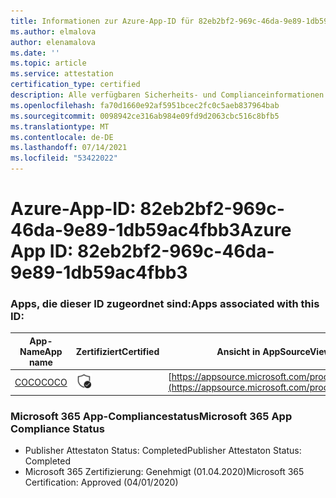 ```yaml
---
title: Informationen zur Azure-App-ID für 82eb2bf2-969c-46da-9e89-1db59ac4fbb3
ms.author: elmalova
author: elenamalova
ms.date: ''
ms.topic: article
ms.service: attestation
certification_type: certified
description: Alle verfügbaren Sicherheits- und Complianceinformationen für 82eb2bf2-969c-46da-9e89-1db59ac4fbb3.
ms.openlocfilehash: fa70d1660e92af5951bcec2fc0c5aeb837964bab
ms.sourcegitcommit: 0098942ce316ab984e09fd9d2063cbc516c8bfb5
ms.translationtype: MT
ms.contentlocale: de-DE
ms.lasthandoff: 07/14/2021
ms.locfileid: "53422022"
---
```

# <a name="azure-app-id-82eb2bf2-969c-46da-9e89-1db59ac4fbb3"></a><span data-ttu-id="df288-103">Azure-App-ID: 82eb2bf2-969c-46da-9e89-1db59ac4fbb3</span><span class="sxs-lookup"><span data-stu-id="df288-103">Azure App ID: 82eb2bf2-969c-46da-9e89-1db59ac4fbb3</span></span>


### <a name="apps-associated-with-this-id"></a><span data-ttu-id="df288-104">Apps, die dieser ID zugeordnet sind:</span><span class="sxs-lookup"><span data-stu-id="df288-104">Apps associated with this ID:</span></span>
| <span data-ttu-id="df288-105">**App-Name**</span><span class="sxs-lookup"><span data-stu-id="df288-105">**App name**</span></span> | <span data-ttu-id="df288-106">**Zertifiziert**</span><span class="sxs-lookup"><span data-stu-id="df288-106">**Certified**</span></span> | <span data-ttu-id="df288-107">**Ansicht in AppSource**</span><span class="sxs-lookup"><span data-stu-id="df288-107">**View in AppSource**</span></span> |
|-|-|-|
| [<span data-ttu-id="df288-108">COCO</span><span class="sxs-lookup"><span data-stu-id="df288-108">COCO</span></span>](https://docs.microsoft.com/en-us/microsoft-365-app-certification/forward/WA200001468) | <img alt="Certified application badge" src="../media/certified-badge.png" height="25" width="25" /> | [https://appsource.microsoft.com/product/office/WA200001468](https://appsource.microsoft.com/product/office/WA200001468) |

### <a name="microsoft-365-app-compliance-status"></a><span data-ttu-id="df288-109">Microsoft 365 App-Compliancestatus</span><span class="sxs-lookup"><span data-stu-id="df288-109">Microsoft 365 App Compliance Status</span></span>
- <span data-ttu-id="df288-110">Publisher Attestaton Status: Completed</span><span class="sxs-lookup"><span data-stu-id="df288-110">Publisher Attestaton Status: Completed</span></span>
- <span data-ttu-id="df288-111">Microsoft 365 Zertifizierung: Genehmigt (01.04.2020)</span><span class="sxs-lookup"><span data-stu-id="df288-111">Microsoft 365 Certification: Approved (04/01/2020)</span></span>
